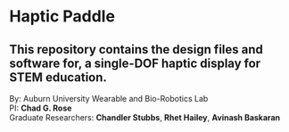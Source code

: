 # Haptic Paddle
<h2> This repository contains the design files and software for, a single-DOF haptic display for STEM education.</h1>


By: Auburn University Wearable and Bio-Robotics Lab <br/>
PI: **Chad G. Rose**  <br/>
Graduate Researchers: **Chandler Stubbs**, **Rhet Hailey**, **Avinash Baskaran**  <br/>


